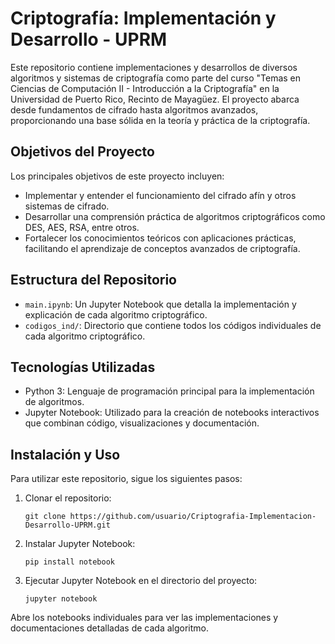 # Criptografía: Implementación y Desarrollo - UPRM

Este repositorio contiene implementaciones y desarrollos de diversos algoritmos y sistemas de criptografía como parte del curso "Temas en Ciencias de Computación II - Introducción a la Criptografía" en la Universidad de Puerto Rico, Recinto de Mayagüez. El proyecto abarca desde fundamentos de cifrado hasta algoritmos avanzados, proporcionando una base sólida en la teoría y práctica de la criptografía.

## Objetivos del Proyecto

Los principales objetivos de este proyecto incluyen:

- Implementar y entender el funcionamiento del cifrado afín y otros sistemas de cifrado.
- Desarrollar una comprensión práctica de algoritmos criptográficos como DES, AES, RSA, entre otros.
- Fortalecer los conocimientos teóricos con aplicaciones prácticas, facilitando el aprendizaje de conceptos avanzados de criptografía.

## Estructura del Repositorio

- `main.ipynb`: Un Jupyter Notebook que detalla la implementación y explicación de cada algoritmo criptográfico.
- `codigos_ind/`: Directorio que contiene todos los códigos individuales de cada algoritmo criptográfico.

## Tecnologías Utilizadas

- Python 3: Lenguaje de programación principal para la implementación de algoritmos.
- Jupyter Notebook: Utilizado para la creación de notebooks interactivos que combinan código, visualizaciones y documentación.

## Instalación y Uso

Para utilizar este repositorio, sigue los siguientes pasos:

1. Clonar el repositorio:
   ```
   git clone https://github.com/usuario/Criptografia-Implementacion-Desarrollo-UPRM.git
   ```
2. Instalar Jupyter Notebook:
   ```
   pip install notebook
   ```
3. Ejecutar Jupyter Notebook en el directorio del proyecto:
   ```
   jupyter notebook
   ```

Abre los notebooks individuales para ver las implementaciones y documentaciones detalladas de cada algoritmo.
